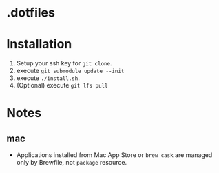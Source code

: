 .dotfiles
=========

# Installation

1. Setup your ssh key for `git clone`.
1. execute `git submodule update --init`
1. execute `./install.sh`.
1. (Optional) execute `git lfs pull`

# Notes

## mac

- Applications installed from Mac App Store or `brew cask` are managed only by Brewfile, not `package` resource.
